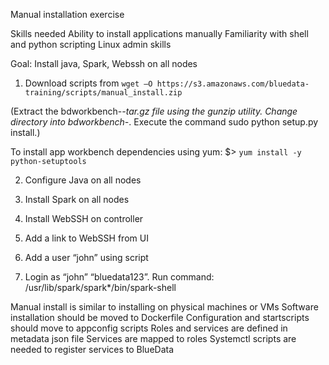 Manual installation exercise

Skills needed
Ability to install applications manually
Familiarity with shell and python scripting
Linux admin skills

Goal: Install java, Spark, Webssh on all nodes

1. Download scripts from 
`wget –O https://s3.amazonaws.com/bluedata-training/scripts/manual_install.zip`

(Extract the bdworkbench-*-tar.gz file using the gunzip utility.
Change directory into bdworkbench-*.
Execute the command sudo python setup.py install.)

To install app workbench dependencies using yum:
$> `yum install -y python-setuptools`

2. Configure Java on all nodes 

3. Install Spark on all nodes

4. Install WebSSH on controller

5. Add a link to WebSSH from UI

6. Add a user “john” using script 

7. Login as “john” “bluedata123”. Run command: /usr/lib/spark/spark*/bin/spark-shell

Manual install is similar to installing on  physical machines or VMs
Software installation should be moved to Dockerfile
Configuration and startscripts should move to appconfig scripts
Roles and services are defined in metadata json file
Services are mapped to roles
Systemctl scripts are needed to register services to BlueData


